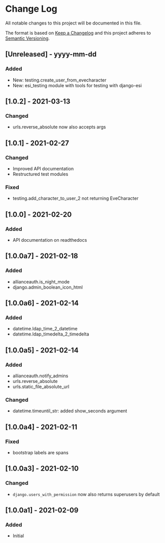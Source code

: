 # Change Log

All notable changes to this project will be documented in this file.

The format is based on [Keep a Changelog](http://keepachangelog.com/)
and this project adheres to [Semantic Versioning](http://semver.org/).

## [Unreleased] - yyyy-mm-dd

### Added

- New: testing.create_user_from_evecharacter
- New: esi_testing module with tools for testing with django-esi

## [1.0.2] - 2021-03-13

### Changed

- urls.reverse_absolute now also accepts args

## [1.0.1] - 2021-02-27

### Changed

- Improved API documentation
- Restructured test modules

### Fixed

- testing.add_character_to_user_2 not returning EveCharacter

## [1.0.0] - 2021-02-20

### Added

- API documentation on readthedocs

## [1.0.0a7] - 2021-02-18

### Added

- allianceauth.is_night_mode
- django.admin_boolean_icon_html

## [1.0.0a6] - 2021-02-14

### Added

- datetime.ldap_time_2_datetime
- datetime.ldap_timedelta_2_timedelta

## [1.0.0a5] - 2021-02-14

### Added

- allianceauth.notify_admins
- urls.reverse_absolute
- urls.static_file_absolute_url

### Changed

- datetime.timeuntil_str: added show_seconds argument

## [1.0.0a4] - 2021-02-11

### Fixed

- bootstrap labels are spans

## [1.0.0a3] - 2021-02-10

### Changed

- `django.users_with_permission` now also returns superusers by default

## [1.0.0a1] - 2021-02-09

### Added

- Initial
